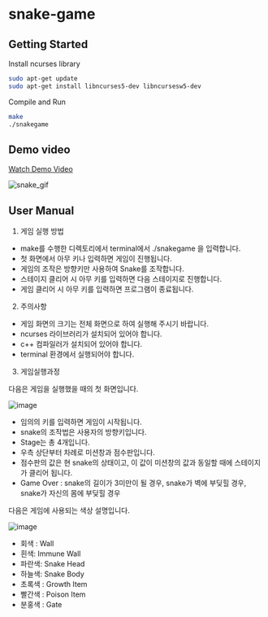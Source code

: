 # snake-game

## Getting Started

Install ncurses library

``` bash
sudo apt-get update
sudo apt-get install libncurses5-dev libncursesw5-dev
```

Compile and Run

``` bash
make
./snakegame
```

## Demo video

[Watch Demo Video](https://drive.google.com/file/d/17iT9aE3fNwf8xDlvq0ecXTu83Yf_PYyJ/view?usp=sharing)

![snake_gif](https://user-images.githubusercontent.com/39684946/174345294-12270d86-aa78-499e-9d4b-7fa14e616d1b.gif)

## User Manual

1. 게임 실행 방법

- make를 수행한 디렉토리에서 terminal에서 ./snakegame 을 입력합니다.
- 첫 화면에서 아무 키나 입력하면 게임이 진행됩니다.
- 게임의 조작은 방향키만 사용하여 Snake를 조작합니다.
- 스테이지 클리어 시 아무 키를 입력하면 다음 스테이지로 진행합니다.
- 게임 클리어 시 아무 키를 입력하면 프로그램이 종료됩니다.

2. 주의사항

- 게임 화면의 크기는 전체 화면으로 하여 실행해 주시기 바랍니다.
- ncurses 라이브러리가 설치되어 있어야 합니다.
- c++ 컴파일러가 설치되어 있어야 합니다.
- terminal 환경에서 실행되어야 합니다.

3. 게임실행과정

다음은 게임을 실행했을 때의 첫 화면입니다.

![image](https://user-images.githubusercontent.com/39684946/174340230-5f8851e7-fe04-4040-9831-85085086d75f.png)

- 임의의 키를 입력하면 게임이 시작됩니다.
- snake의 조작법은 사용자의 방향키입니다.
- Stage는 총 4개입니다.
- 우측 상단부터 차례로 미션창과 점수판입니다.
- 점수판의 값은 현 snake의 상태이고, 이 값이 미션창의 값과 동일할 때에 스테이지가 클리어 됩니다.
- Game Over : snake의 길이가 3미만이 될 경우, snake가 벽에 부딪힐 경우, snake가 자신의 몸에 부딪힐 경우

다음은 게임에 사용되는 색상 설명입니다.

![image](https://user-images.githubusercontent.com/39684946/174340807-8570f689-f174-4a4f-a662-a5d7dba5ad8e.png)

- 회색 : Wall
- 흰색: Immune Wall
- 파란색: Snake Head
- 하늘색: Snake Body
- 초록색 : Growth Item
- 빨간색 : Poison Item
- 분홍색 : Gate
